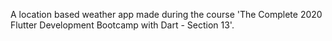 A location based weather app made during the course 'The Complete 2020 Flutter Development Bootcamp with Dart - Section 13'.
